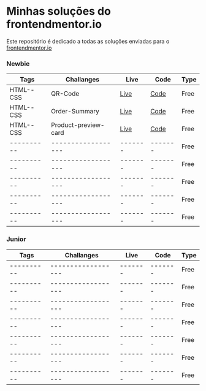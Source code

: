 # Minhas soluções do frontendmentor.io 

Este repositório é dedicado a todas as soluções enviadas para o [frontendmentor.io ](https://www.frontendmentor.io/)

### Newbie


| Tags  | Challanges | Live|  Code|  Type| 
| --- | -- |  -- | --  |  -- |
| HTML--CSS      |  QR-Code | [Live](https://qr-code-component-omega-bay.vercel.app/) | [Code](https://github.com/prmergu/frontendmentor_challenges/tree/main/qr-code-component) |Free|
| HTML--CSS      |  Order-Summary       | [Live](https://order-summary-component-sandy-gamma.vercel.app/)  | [Code](https://github.com/prmergu/frontendmentor_challenges/tree/main/order-summary-component) |Free|
| HTML--CSS      |  Product-preview-card  | [Live](https://product-preview-card-ashy.vercel.app/)  | [Code](https://github.com/prmergu/frontendmentor_challenges/tree/main/product-preview-card) |Free|
| ----------     |  ------------------  | -------  | ------- |Free|
| ----------     |  ------------------  | -------  | ------- |Free|
| ----------     |  ------------------  | -------  | ------- |Free|
| ----------     |  ------------------  | -------  | ------- |Free|
| ----------     |  ------------------  | -------  | ------- |Free|


### Junior

| Tags  | Challanges | Live|  Code|  Type| 
| --- | -- |  -- | --  |  -- |
| ----------     |  ------------------  | -------  | ------- |Free|
| ----------     |  ------------------  | -------  | ------- |Free|
| ----------     |  ------------------  | -------  | ------- |Free|
| ----------     |  ------------------  | -------  | ------- |Free|
| ----------     |  ------------------  | -------  | ------- |Free|
| ----------     |  ------------------  | -------  | ------- |Free|
| ----------     |  ------------------  | -------  | ------- |Free|
